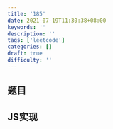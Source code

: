 ```yaml
---
title: '185'
date: 2021-07-19T11:30:38+08:00
keywords: ''
description: ''
tags: ['leetcode']
categories: []
draft: true
difficulty: ''
---
```


## 题目


## JS实现

```javascript

```
